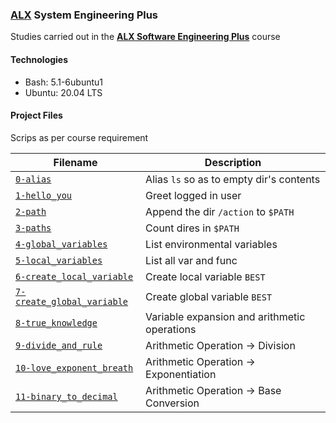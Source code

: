 ### [ALX](https://www.alxafrica.com/) System Engineering Plus

Studies carried out in the **[ALX Software Engineering Plus](https://www.alxafrica.com/software-engineering-plus/)** course

#### Technologies

* Bash:     5.1-6ubuntu1
* Ubuntu:   20.04 LTS

#### Project Files

Scrips as per course requirement

| Filename | Description |
| -------- | ----------- |
| [`0-alias`](0-alias) | Alias `ls` so as to empty dir's contents |
| [`1-hello_you`](1-hello_you) | Greet logged in user |
| [`2-path`](2-path) | Append the dir `/action` to `$PATH` |
| [`3-paths`](3-paths) | Count dires in `$PATH` |
| [`4-global_variables`](4-global_variables) | List environmental variables |
| [`5-local_variables`](5-local_variables) | List all var and func |
| [`6-create_local_variable`](6-create_local_variable) | Create local variable `BEST` |
| [`7-create_global_variable`](6-create_global_variable) | Create global variable `BEST` |
| [`8-true_knowledge`](8-true_knowledge) | Variable expansion and arithmetic operations |
| [`9-divide_and_rule`](9-divide_and_rule) | Arithmetic Operation -> Division |
| [`10-love_exponent_breath`](10-love_exponent_breath) | Arithmetic Operation -> Exponentiation |
| [`11-binary_to_decimal`](11-binary_to_decimal) | Arithmetic Operation -> Base Conversion |
